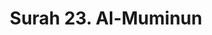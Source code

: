 ---
title       : "Surah 23. Al-Muminun"
DATE        : 7/25/2018 9:18:17 AM
draft       : false
TYPE        : "quran"
layout      : "surah"
BookCode    : "ARB"
SurahNumber : "23"
TotalAyah   : "118"
---